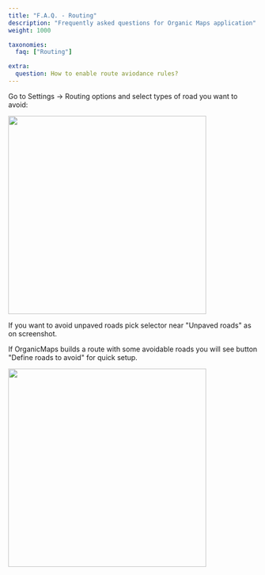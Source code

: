 ```yaml
---
title: "F.A.Q. - Routing"
description: "Frequently asked questions for Organic Maps application"
weight: 1000

taxonomies:
  faq: ["Routing"]

extra:
  question: How to enable route aviodance rules?
---
```


Go to Settings → Routing options and select types of road you want to avoid:

<img src="/images/faq/faq-routing-avoid.jpg" width="400px"/>

If you want to avoid unpaved roads pick selector near "Unpaved roads" as on screenshot.

If OrganicMaps builds a route with some avoidable roads you will see button "Define roads to avoid" for quick setup.

<img src="/images/faq/faq-routing-define-roads.jpg" width="400px"/>
